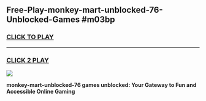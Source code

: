 
## Free-Play-monkey-mart-unblocked-76-Unblocked-Games #m03bp
<h3>
<a href="https://news.freeplayer.one?title=monkey-mart-unblocked-76&ref=8M">CLICK TO PLAY</a></h3>
<hr>

<h3>
<a href="https://news.freeplayer.one?title=monkey-mart-unblocked-76&ref=8M">CLICK 2 PLAY</a>
  
</h3>

<a href="https://news.freeplayer.one?title=monkey-mart-unblocked-76&ref=8M"><img src="https://clearcache.store/games.png"></a>


**monkey-mart-unblocked-76 games unblocked: Your Gateway to Fun and Accessible Online Gaming**
